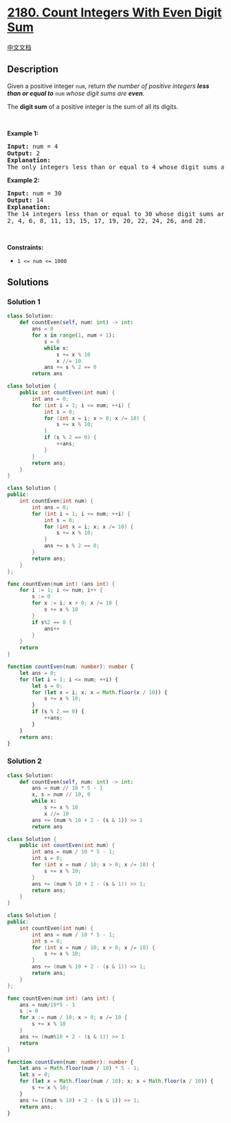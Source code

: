 # [2180. Count Integers With Even Digit Sum](https://leetcode.com/problems/count-integers-with-even-digit-sum)

[中文文档](./solution/2100-2199/2180.Count%20Integers%20With%20Even%20Digit%20Sum/README.md)

<!-- tags:Math,Simulation -->

## Description

<p>Given a positive integer <code>num</code>, return <em>the number of positive integers <strong>less than or equal to</strong></em> <code>num</code> <em>whose digit sums are <strong>even</strong></em>.</p>

<p>The <strong>digit sum</strong> of a positive integer is the sum of all its digits.</p>

<p>&nbsp;</p>
<p><strong class="example">Example 1:</strong></p>

<pre>
<strong>Input:</strong> num = 4
<strong>Output:</strong> 2
<strong>Explanation:</strong>
The only integers less than or equal to 4 whose digit sums are even are 2 and 4.    
</pre>

<p><strong class="example">Example 2:</strong></p>

<pre>
<strong>Input:</strong> num = 30
<strong>Output:</strong> 14
<strong>Explanation:</strong>
The 14 integers less than or equal to 30 whose digit sums are even are
2, 4, 6, 8, 11, 13, 15, 17, 19, 20, 22, 24, 26, and 28.
</pre>

<p>&nbsp;</p>
<p><strong>Constraints:</strong></p>

<ul>
	<li><code>1 &lt;= num &lt;= 1000</code></li>
</ul>

## Solutions

### Solution 1

<!-- tabs:start -->

```python
class Solution:
    def countEven(self, num: int) -> int:
        ans = 0
        for x in range(1, num + 1):
            s = 0
            while x:
                s += x % 10
                x //= 10
            ans += s % 2 == 0
        return ans
```

```java
class Solution {
    public int countEven(int num) {
        int ans = 0;
        for (int i = 1; i <= num; ++i) {
            int s = 0;
            for (int x = i; x > 0; x /= 10) {
                s += x % 10;
            }
            if (s % 2 == 0) {
                ++ans;
            }
        }
        return ans;
    }
}
```

```cpp
class Solution {
public:
    int countEven(int num) {
        int ans = 0;
        for (int i = 1; i <= num; ++i) {
            int s = 0;
            for (int x = i; x; x /= 10) {
                s += x % 10;
            }
            ans += s % 2 == 0;
        }
        return ans;
    }
};
```

```go
func countEven(num int) (ans int) {
	for i := 1; i <= num; i++ {
		s := 0
		for x := i; x > 0; x /= 10 {
			s += x % 10
		}
		if s%2 == 0 {
			ans++
		}
	}
	return
}
```

```ts
function countEven(num: number): number {
    let ans = 0;
    for (let i = 1; i <= num; ++i) {
        let s = 0;
        for (let x = i; x; x = Math.floor(x / 10)) {
            s += x % 10;
        }
        if (s % 2 == 0) {
            ++ans;
        }
    }
    return ans;
}
```

<!-- tabs:end -->

### Solution 2

<!-- tabs:start -->

```python
class Solution:
    def countEven(self, num: int) -> int:
        ans = num // 10 * 5 - 1
        x, s = num // 10, 0
        while x:
            s += x % 10
            x //= 10
        ans += (num % 10 + 2 - (s & 1)) >> 1
        return ans
```

```java
class Solution {
    public int countEven(int num) {
        int ans = num / 10 * 5 - 1;
        int s = 0;
        for (int x = num / 10; x > 0; x /= 10) {
            s += x % 10;
        }
        ans += (num % 10 + 2 - (s & 1)) >> 1;
        return ans;
    }
}
```

```cpp
class Solution {
public:
    int countEven(int num) {
        int ans = num / 10 * 5 - 1;
        int s = 0;
        for (int x = num / 10; x > 0; x /= 10) {
            s += x % 10;
        }
        ans += (num % 10 + 2 - (s & 1)) >> 1;
        return ans;
    }
};
```

```go
func countEven(num int) (ans int) {
	ans = num/10*5 - 1
	s := 0
	for x := num / 10; x > 0; x /= 10 {
		s += x % 10
	}
	ans += (num%10 + 2 - (s & 1)) >> 1
	return
}
```

```ts
function countEven(num: number): number {
    let ans = Math.floor(num / 10) * 5 - 1;
    let s = 0;
    for (let x = Math.floor(num / 10); x; x = Math.floor(x / 10)) {
        s += x % 10;
    }
    ans += ((num % 10) + 2 - (s & 1)) >> 1;
    return ans;
}
```

<!-- tabs:end -->

<!-- end -->
